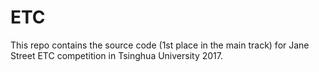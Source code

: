 # ETC

This repo contains the source code (1st place in the main track) for Jane Street ETC competition in Tsinghua University 2017.
